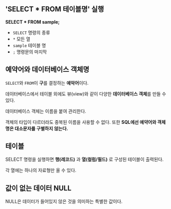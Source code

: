 ## 'SELECT * FROM 테이블명' 실행

**SELECT * FROM sample;**

- `SELECT`
명령의 종류
- `*`
모든 열
- `sample`
테이블 명
- `;`
명령문의 마지막

## 예약어와 데이터베이스 객체명

`SELECT`와 `FROM`이 **구**를 결정하는 **예악어**이다.

데이터베이스에서 테이블 외에도 뷰(view)와 같이 다양한 **데이터베이스 객체**를 만들 수 있다. 

데이터베이스 객체는 이름을 붙여 관리한다.

 객체의 타입이 다르더라도 중복된 이름을 사용할 수 없다. 또한 **SQL에선 예약어와 객체명은 대소문자를 구별하지 않는다.**

 ## 테이블

 SELECT 명령을 실행하면 **행(레코드)** 과 **열(컬럼/필드)** 로 구성된 테이블이 출력된다.

 각 열에는 하나의 자료형만 올 수 있다.

 ## 값이 없는 데이터 NULL

 NULL은 데이터가 들어있지 않은 것을 의미하는 특별한 값이다.